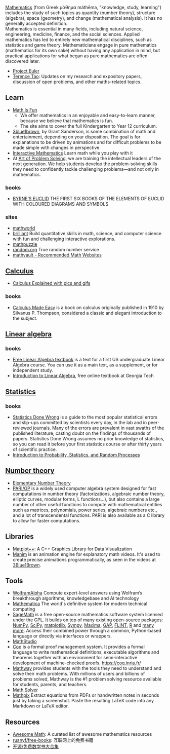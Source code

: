 [Mathematics](https://en.wikipedia.org/wiki/Mathematics) (from Greek μάθημα máthēma, "knowledge, study, learning") includes the study of such topics as quantity (number theory), structure (algebra), space (geometry), and change (mathematical analysis). It has no generally accepted definition.  
Mathematics is essential in many fields, including natural science, engineering, medicine, finance, and the social sciences. Applied mathematics has led to entirely new mathematical disciplines, such as statistics and game theory. Mathematicians engage in pure mathematics (mathematics for its own sake) without having any application in mind, but practical applications for what began as pure mathematics are often discovered later.  

- [Project Euler](Online-Judge#Project-Euler)
- [Terence Tao](https://terrytao.wordpress.com/): Updates on my research and expository papers, discussion of open problems, and other maths-related topics.



## Learn
- [Math Is Fun](https://www.mathsisfun.com/) 
  - We offer mathematics in an enjoyable and easy-to-learn manner, because we believe that mathematics is fun.
  - The site aims to cover the full Kindergarten to Year 12 curriculum.
- [3blue1brown](https://www.youtube.com/channel/UCYO_jab_esuFRV4b17AJtAw), by Grant Sanderson, is some combination of math and entertainment, depending on your disposition. The goal is for explanations to be driven by animations and for difficult problems to be made simple with changes in perspective.
- [Interactive Mathematics](https://www.intmath.com/) Learn math while you play with it
- At [Art of Problem Solving](https://artofproblemsolving.com/), we are training the intellectual leaders of the next generation. We help students develop the problem-solving skills they need to confidently tackle challenging problems—and not only in mathematics.

### books
- [BYRNE’S EUCLID](https://www.c82.net/euclid/) THE FIRST SIX BOOKS OF THE ELEMENTS OF EUCLID WITH COLOURED DIAGRAMS AND SYMBOLS

### sites
- [mathworld](https://mathworld.wolfram.com/)
- [brilliant](https://brilliant.org/) Build quantitative skills in math, science, and computer science with fun and challenging interactive explorations.
- [mathpuzzle](http://www.mathpuzzle.com/)
- [random.org](https://www.random.org/) True random number service
- [mathvault - Recommended Math Websites](https://mathvault.ca/websites/)



## [Calculus](https://en.wikipedia.org/wiki/Calculus)
- [Calculus Explained with pics and gifs](https://0a.io/chapter1/calculus-explained.html)

### books
- [Calculus Made Easy](http://calculusmadeeasy.org/) is a book on calculus originally published in 1910 by Silvanus P. Thompson, considered a classic and elegant introduction to the subject.



## [Linear algebra](https://en.wikipedia.org/wiki/Linear_algebra)

### books
- [Free Linear Algebra textbook](http://joshua.smcvt.edu/linearalgebra/) is a text for a first US undergraduate Linear Algebra course. You can use it as a main text, as a supplement, or for independent study.
- [Introduction to Linear Algebra](https://github.com/QBobWatson/gt-linalg), free online textbook at Georgia Tech



## [Statistics](https://en.wikipedia.org/wiki/Statistics)

### books
- [Statistics Done Wrong](https://www.statisticsdonewrong.com/index.html) is a guide to the most popular statistical errors and slip-ups committed by scientists every day, in the lab and in peer-reviewed journals. Many of the errors are prevalent in vast swaths of the published literature, casting doubt on the findings of thousands of papers. Statistics Done Wrong assumes no prior knowledge of statistics, so you can read it before your first statistics course or after thirty years of scientific practice.
- [Introduction to Probability, Statistics, and Random Processes](https://probabilitycourse.com/)



## [Number theory](https://en.wikipedia.org/wiki/Number_theory)
- [Elementary Number Theory](http://joshua.smcvt.edu/numbertheory/book.pdf)
- [PARI/GP](https://pari.math.u-bordeaux.fr/) is a widely used computer algebra system designed for fast computations in number theory (factorizations, algebraic number theory, elliptic curves, modular forms, L functions...), but also contains a large number of other useful functions to compute with mathematical entities such as matrices, polynomials, power series, algebraic numbers etc., and a lot of transcendental functions. PARI is also available as a C library to allow for faster computations.



## Libraries
- [Matplot++](https://github.com/alandefreitas/matplotplusplus): A C++ Graphics Library for Data Visualization
- [Manim](https://github.com/3b1b/manim) is an animation engine for explanatory math videos. It's used to create precise animations programmatically, as seen in the videos at [3Blue1Brown](https://www.3blue1brown.com/).



## Tools
- [WolframAlpha](https://www.wolframalpha.com/) Compute expert-level answers using Wolfram’s breakthrough algorithms, knowledgebase and AI technology
- [Mathematica](https://www.wolfram.com/mathematica/) The world's definitive system for modern technical computing
- [SageMath](http://www.sagemath.org/) is a free open-source mathematics software system licensed under the GPL. It builds on top of many existing open-source packages: [NumPy](https://numpy.org/), [SciPy](https://scipy.org/), [matplotlib](https://matplotlib.org/), [Sympy](https://sympy.org/), [Maxima](http://maxima.sourceforge.net/), [GAP](http://www.gap-system.org/), [FLINT](http://www.flintlib.org/), [R](http://www.r-project.org/) and [many more](http://www.sagemath.org/links-components.html). Access their combined power through a common, Python-based language or directly via interfaces or wrappers.
- [MathStudio](http://mathstud.io/)
- [Coq](https://github.com/coq/coq) is a formal proof management system. It provides a formal language to write mathematical definitions, executable algorithms and theorems together with an environment for semi-interactive development of machine-checked proofs. https://coq.inria.fr/
- [Mathway](https://www.mathway.com/) provides students with the tools they need to understand and solve their math problems. With millions of users and billions of problems solved, Mathway is the #1 problem solving resource available for students, parents, and teachers.
- [Math Solver](https://math.microsoft.com/en/)
- [Mathpix](https://mathpix.com/) Extract equations from PDFs or handwritten notes in seconds just by taking a screenshot. Paste the resulting LaTeX code into any Markdown or LaTeX editor.



## Resources
- [Awesome Math](https://github.com/rossant/awesome-math): A curated list of awesome mathematics resources
- [ruanyf/free-books](https://github.com/ruanyf/free-books#%E4%B8%83%E6%95%B0%E5%AD%A6%E7%90%86%E8%AE%BA): 互联网上的免费书籍
- [开源/免费数学书大合集](https://zhuanlan.zhihu.com/p/101120290)
